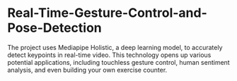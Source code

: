# Real-Time-Gesture-Control-and-Pose-Detection
The project uses Mediapipe Holistic, a deep learning model, to accurately detect keypoints in real-time video. This technology opens up various potential applications, including touchless gesture control, human sentiment analysis, and even building your own exercise counter.
